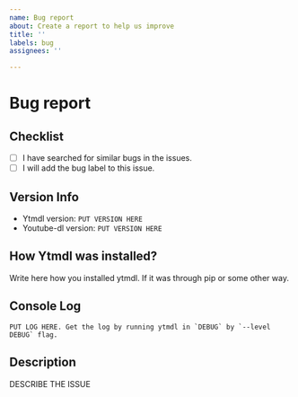 ```yaml
---
name: Bug report
about: Create a report to help us improve
title: ''
labels: bug
assignees: ''

---
```


# Bug report

## Checklist

- [ ] I have searched for similar bugs in the issues.
- [ ] I will add the bug label to this issue.

## Version Info

- Ytmdl version: `PUT VERSION HERE`
- Youtube-dl version: `PUT VERSION HERE`

## How Ytmdl was installed?

Write here how you installed ytmdl. If it was through pip or some other way.

## Console Log

```console
PUT LOG HERE. Get the log by running ytmdl in `DEBUG` by `--level DEBUG` flag.
```

## Description

DESCRIBE THE ISSUE
